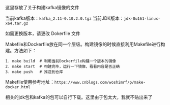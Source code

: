 这里存放了关于构建kafka镜像的文件

当前kafka版本：`kafka_2.11-0.10.2.0.tgz`
当前JDK版本：`jdk-8u161-linux-x64.tar.gz`

如需更换版本，请更改 Dokerfile 文件

Makefile和Dockerfile放在同一个层级。构建镜像的时候直接利用Makefile进行构建。方法如下：

```
1. make build  # 利用当前Dockerfile构建一个版本的镜像
2. make start  # 构建完毕，运行一下镜像，看看内容是否正确
3. make push   # 推送到仓库
```

Makefile使用参考地址：`https://www.cnblogs.com/woshimrf/p/make-docker.html`

相关的jdk包和kafka的包可以自行下载。这里由于包太大，我就不贴出来了
